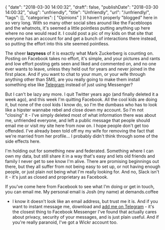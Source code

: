 {
    "date": "2018-03-30 14:00:32",
    "draft": false,
    "publishDate": "2018-03-30 14:00:32",
    "slug": "unfriendly",
    "title": "Unfriendly",
    "url": "\/unfriendly\/",
    "tags": [],
    "categories": [
        "Opinions"
    ]
}I haven't properly "blogged" here in so very long. With so many other
social sites around like the Facebloops and the whatnots, it's seemed a
little pointless putting anything up here where no one would read it. I
could post a pic of my kids on that site that everyone has an account
for and get a bunch of interactions there instead, so putting the effort
into this site seemed pointless.

The sheer **lazyness** of it is exactly what Mark Zuckerberg is counting
on. Posting on Facebook takes no effort, it's simple, and your pictures
and rants and low effort posting gets seen and liked and commented on,
and no one ever wants to leave, unless they held out for years and never
joined in the first place. And if you want to chat to your mum, or your
wife through anything other than SMS, are you really going to make them
install something else like [Telegram](https://telegram.org/) instead of
just using Messenger?

But I can't be lazy any more. I quit Twitter years ago (and finally
deleted it a week ago), and this week I'm quitting Facebook. All the
cool kids are doing it, but none of the cool kids I know do, so I'm the
dumbass who has to look like a hipster wannabe rebel and close down my
account. So I'm not "closing" it - I've simply deleted most of what
information there was about me, unfriended everyone, and left a public
message that people should email me or visit my site here from now on. I
hope people don't get too offended. I've already been told off my my
wife for removing the fact that we're married from her profile... I
probably didn't think through some of the side effects here.

I'm holding out for something new and federated. Something where I can
own my data, but still share it in a way that's easy and lets old
friends and family I never get to see know I'm alive. There are
promising beginnings out there, but they all suffer from not being easy
to set up, or not having enough people, or just plain not being what I'm
really looking for. And no, Slack isn't it - it's just as closed and
proprietary as Facebook.

If you've come here from Facebook to see what I'm doing or get in touch,
you can email me. My personal email is Josh (my name) at demands.coffee
- I know it doesn't look like an email address, but trust me it is. And
if you want to instant message me, download and [add me on
Telegram](https://t.me/TheGeekorium) - it's the closest thing to
Facebook Messenger I've found that actually cares about privacy,
security of your messages, and is just plain useful. And if you're
really paranoid, I've got a Wickr account too.